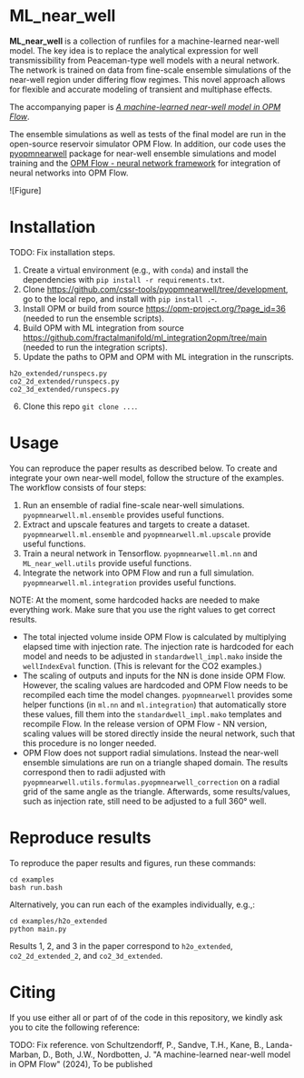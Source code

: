 # ML_near_well
**ML_near_well** is a collection of runfiles for a machine-learned near-well model. The
key idea is to replace the analytical expression for well transmissibility from
Peaceman-type well models with a neural network. The network is trained on data from
fine-scale ensemble simulations of the near-well region under differing flow regimes.
This novel approach allows for flexible and accurate modeling of transient and
multiphase effects.

The accompanying paper is [*A machine-learned near-well model in OPM Flow*]().

The ensemble simulations as well as tests of the final model are run in the open-source
reservoir simulator OPM Flow. In addition, our code uses the
[pyopmnearwell](https://github.com/cssr-tools/pyopmnearwell) package for near-well
ensemble simulations and model training and the [OPM Flow - neural network framework](https://github.com/fractalmanifold/ml_integration2opm)
for integration of neural networks into OPM Flow. 

![Figure]

# Installation
TODO: Fix installation steps.
1. Create a virtual environment (e.g., with ``conda``) and install the dependencies with
   ``pip install -r requirements.txt``.
2. Clone https://github.com/cssr-tools/pyopmnearwell/tree/development, go to the local
   repo, and install with ``pip install .``-.
3. Install OPM or build from source https://opm-project.org/?page_id=36 (needed to run
   the ensemble scripts).
4. Build OPM with ML integration from source
   https://github.com/fractalmanifold/ml_integration2opm/tree/main (needed to run the
   integration scripts).
5. Update the paths to OPM and OPM with ML integration in the runscripts.
```
h2o_extended/runspecs.py
co2_2d_extended/runspecs.py
co2_3d_extended/runspecs.py
```
6. Clone this repo ``git clone ...``.

# Usage
You can reproduce the paper results as described below. To create and integrate your own
near-well model, follow the structure of the examples. The workflow consists of four
steps:
1. Run an ensemble of radial fine-scale near-well simulations.
   ``pyopmnearwell.ml.ensemble`` provides useful functions.
2. Extract and upscale features and targets to create a dataset.
   ``pyopmnearwell.ml.ensemble`` and ``pyopmnearwell.ml.upscale`` provide useful
   functions.
3. Train a neural network in Tensorflow. ``pyopmnearwell.ml.nn`` and
   ``ML_near_well.utils`` provide useful functions.
4. Integrate the network into OPM Flow and run a full simulation.
   ``pyopmnearwell.ml.integration`` provides useful functions.

NOTE: At the moment, some hardcoded hacks are needed to make everything work. Make sure
that you use the right values to get correct results.
- The total injected volume inside OPM Flow is calculated by multiplying elapsed time
  with injection rate. The injection rate is hardcoded for each model and needs to be
  adjusted in ``standardwell_impl.mako`` inside the ``wellIndexEval`` function. (This is
  relevant for the CO2 examples.)
- The scaling of outputs and inputs for the NN is done inside OPM Flow. However, the
  scaling values are hardcoded and OPM Flow needs to be recompiled each time the model
  changes. ``pyopmnearwell`` provides some helper functions (in ``ml.nn`` and
  ``ml.integration``) that automatically store these values, fill them into the
  ``standardwell_impl.mako`` templates and recompile Flow.
  In the release version of OPM Flow - NN version, scaling values will be stored
  directly inside the neural network, such that this procedure is no longer needed.
- OPM Flow does not support radial simulations. Instead the near-well ensemble
  simulations are run on a triangle shaped domain. The results correspond then to radii
  adjusted with ``pyopmnearwell.utils.formulas.pyopmnearwell_correction`` on a radial
  grid of the same angle as the triangle. Afterwards, some results/values, such as
  injection rate, still need to be adjusted to a full 360° well.

# Reproduce results
To reproduce the paper results and figures, run these commands:
```
cd examples
bash run.bash
```
Alternatively, you can run each of the examples individually, e.g.,:
```
cd examples/h2o_extended
python main.py
```
Results 1, 2, and 3 in the paper correspond to ``h2o_extended``, ``co2_2d_extended_2``,
and ``co2_3d_extended``.

# Citing
If you use either all or part of of the code in this repository, we kindly ask you to
cite the following reference:

TODO: Fix reference.
von Schultzendorff, P., Sandve, T.H., Kane, B., Landa-Marban, D., Both,
J.W., Nordbotten, J. "A machine-learned near-well model in OPM Flow" (2024), To be
published